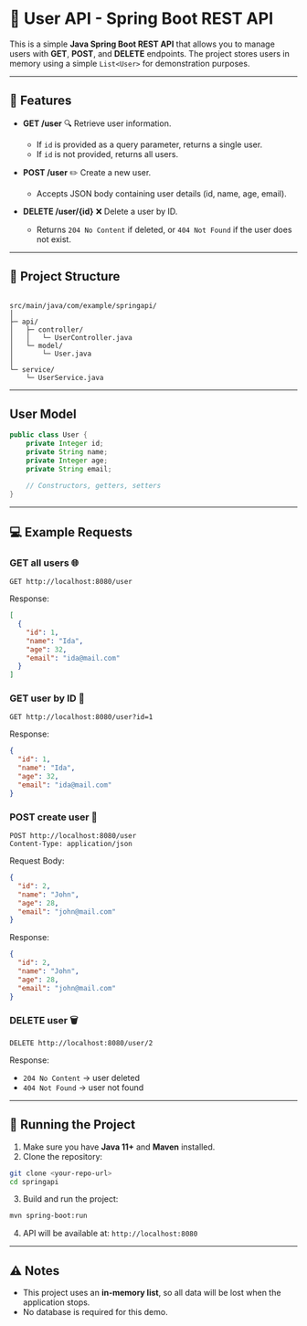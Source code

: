 # 🌟 User API - Spring Boot REST API

This is a simple **Java Spring Boot REST API** that allows you to manage users with **GET**, **POST**, and **DELETE** endpoints. The project stores users in memory using a simple `List<User>` for demonstration purposes.

---

## 🚀 Features

- **GET /user** 🔍
  Retrieve user information.  
  - If `id` is provided as a query parameter, returns a single user.
  - If `id` is not provided, returns all users.

- **POST /user** ✏️
  Create a new user.  
  - Accepts JSON body containing user details (id, name, age, email).

- **DELETE /user/{id}** ❌
  Delete a user by ID.  
  - Returns `204 No Content` if deleted, or `404 Not Found` if the user does not exist.

---

## 📁 Project Structure

```

src/main/java/com/example/springapi/
│
├─ api/
│   ├─ controller/
│   │   └─ UserController.java
│   └─ model/
│       └─ User.java
│
└─ service/
    └─ UserService.java

````

---

## User Model

```java
public class User {
    private Integer id;
    private String name;
    private Integer age;
    private String email;

    // Constructors, getters, setters
}
````

---

## 💻 Example Requests

### GET all users 🌐

```
GET http://localhost:8080/user
```

Response:

```json
[
  {
    "id": 1,
    "name": "Ida",
    "age": 32,
    "email": "ida@mail.com"
  }
]
```

### GET user by ID 🔎

```
GET http://localhost:8080/user?id=1
```

Response:

```json
{
  "id": 1,
  "name": "Ida",
  "age": 32,
  "email": "ida@mail.com"
}
```

### POST create user 📝

```
POST http://localhost:8080/user
Content-Type: application/json
```

Request Body:

```json
{
  "id": 2,
  "name": "John",
  "age": 28,
  "email": "john@mail.com"
}
```

Response:

```json
{
  "id": 2,
  "name": "John",
  "age": 28,
  "email": "john@mail.com"
}
```

### DELETE user 🗑️

```
DELETE http://localhost:8080/user/2
```

Response:

* `204 No Content` → user deleted
* `404 Not Found` → user not found

---

## 🏃 Running the Project

1. Make sure you have **Java 11+** and **Maven** installed.
2. Clone the repository:

```bash
git clone <your-repo-url>
cd springapi
```

3. Build and run the project:

```bash
mvn spring-boot:run
```

4. API will be available at: `http://localhost:8080`

---

## ⚠️ Notes

* This project uses an **in-memory list**, so all data will be lost when the application stops.
* No database is required for this demo.
